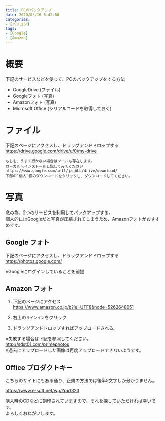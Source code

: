 ```yaml
---
title: PCのバックアップ
date: 2020/08/16 6:42:00
categories:
- [パソコン]
tags:
- [Google]
- [Amazon]
---
```


# 概要
下記のサービスなどを使って、PCのバックアップをする方法
 * GoogleDrive (ファイル)
 * Googleフォト (写真)
 * Amazonフォト (写真)
 * Microsoft Office (シリアルコードを取得しておく)


# ファイル

下記のページにアクセスし、ドラッグアンドドロップする  
https://drive.google.com/drive/u/0/my-drive

```
もしも、うまく行かない場合はツールも存在します。  
ローカルへインストールし試してみてください
https://www.google.com/intl/ja_ALL/drive/download/  
下部の`個人`横のダウンロードをクリックし、ダウンロードしてください。
```


# 写真

念の為、2つのサービスを利用してバックアップする。  
個人的にはGoogleだと写真が圧縮されてしまうため、Amazonフォトがおすすめです。

## Google フォト

下記のページにアクセスし、ドラッグアンドドロップする  
https://photos.google.com/

※Googleにログインしていることを前提

## Amazon フォト

1. 下記のページにアクセス  
https://www.amazon.co.jp/b?ie=UTF8&node=5262648051

2. 右上の`サインイン`をクリック

3. ドラッグアンドドロップすればアップロードされる。

※失敗する場合は下記を参照してください。  
http://sdst01.com/primephotos  
※過去にアップロードした画像は再度アップロードできないようです。

## Office プロダクトキー

こちらのサイトにもある通り、正規の方法では後半5文字しか分かりません。  

https://www.e-soft.net/wp/?p=1323

購入時のCDなどに刻印されていますので、それを探していただければ幸いです。  
よろしくおねがいします。
